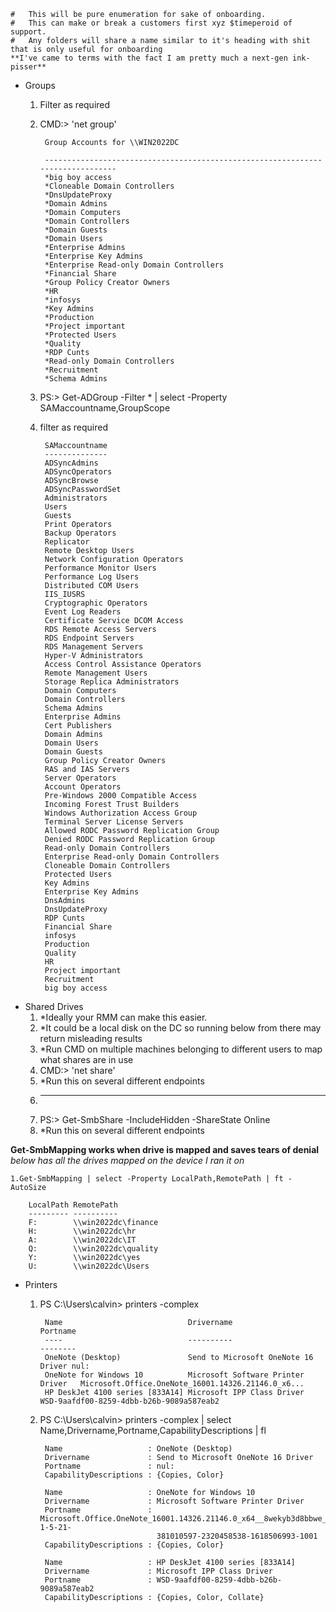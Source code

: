     #   This will be pure enumeration for sake of onboarding.
    #   This can make or break a customers first xyz $timeperoid of support.
    #   Any folders will share a name similar to it's heading with shit that is only useful for onboarding
    **I've came to terms with the fact I am pretty much a next-gen ink-pisser**
    
+ Groups
    1. Filter as required
    2. CMD:> 'net group'
        
            Group Accounts for \\WIN2022DC

            -------------------------------------------------------------------------------
            *big boy access
            *Cloneable Domain Controllers
            *DnsUpdateProxy
            *Domain Admins
            *Domain Computers
            *Domain Controllers
            *Domain Guests
            *Domain Users
            *Enterprise Admins
            *Enterprise Key Admins
            *Enterprise Read-only Domain Controllers
            *Financial Share
            *Group Policy Creator Owners
            *HR
            *infosys
            *Key Admins
            *Production
            *Project important
            *Protected Users
            *Quality
            *RDP Cunts
            *Read-only Domain Controllers
            *Recruitment
            *Schema Admins

    1. PS:> Get-ADGroup -Filter * | select -Property SAMaccountname,GroupScope
    2. filter as required

            SAMaccountname
            --------------
            ADSyncAdmins
            ADSyncOperators
            ADSyncBrowse
            ADSyncPasswordSet
            Administrators
            Users
            Guests
            Print Operators
            Backup Operators
            Replicator
            Remote Desktop Users
            Network Configuration Operators
            Performance Monitor Users
            Performance Log Users
            Distributed COM Users
            IIS_IUSRS
            Cryptographic Operators
            Event Log Readers
            Certificate Service DCOM Access
            RDS Remote Access Servers
            RDS Endpoint Servers
            RDS Management Servers
            Hyper-V Administrators
            Access Control Assistance Operators
            Remote Management Users
            Storage Replica Administrators
            Domain Computers
            Domain Controllers
            Schema Admins
            Enterprise Admins
            Cert Publishers
            Domain Admins
            Domain Users
            Domain Guests
            Group Policy Creator Owners
            RAS and IAS Servers
            Server Operators
            Account Operators
            Pre-Windows 2000 Compatible Access
            Incoming Forest Trust Builders
            Windows Authorization Access Group
            Terminal Server License Servers
            Allowed RODC Password Replication Group
            Denied RODC Password Replication Group
            Read-only Domain Controllers
            Enterprise Read-only Domain Controllers
            Cloneable Domain Controllers
            Protected Users
            Key Admins
            Enterprise Key Admins
            DnsAdmins
            DnsUpdateProxy
            RDP Cunts
            Financial Share
            infosys
            Production
            Quality
            HR
            Project important
            Recruitment
            big boy access

+ Shared Drives
    1. *Ideally your RMM can make this easier.
    2. *It could be a local disk on the DC so running below from there may return misleading results
    3. *Run CMD on multiple machines belonging to different users to map what shares are in use
    4. CMD:> 'net share'
    5. *Run this on several different endpoints
    6. _______________________________________
    7. PS:> Get-SmbShare -IncludeHidden -ShareState Online
    8. *Run this on several different endpoints


**Get-SmbMapping works when drive is mapped and saves tears of denial**
*below has all the drives mapped on the device I ran it on*

    1.Get-SmbMapping | select -Property LocalPath,RemotePath | ft -AutoSize
    
        LocalPath RemotePath
        --------- ----------
        F:        \\win2022dc\finance
        H:        \\win2022dc\hr
        A:        \\win2022dc\IT
        Q:        \\win2022dc\quality
        Y:        \\win2022dc\yes
        U:        \\win2022dc\Users


+ Printers
    1. PS C:\Users\calvin> printers -complex

            Name                            Drivername                          Portname
            ----                            ----------                          --------
            OneNote (Desktop)               Send to Microsoft OneNote 16 Driver nul:
            OneNote for Windows 10          Microsoft Software Printer Driver   Microsoft.Office.OneNote_16001.14326.21146.0_x6...
            HP DeskJet 4100 series [833A14] Microsoft IPP Class Driver          WSD-9aafdf00-8259-4dbb-b26b-9089a587eab2


    1. PS C:\Users\calvin> printers -complex | select Name,Drivername,Portname,CapabilityDescriptions | fl

            Name                   : OneNote (Desktop)
            Drivername             : Send to Microsoft OneNote 16 Driver
            Portname               : nul:
            CapabilityDescriptions : {Copies, Color}

            Name                   : OneNote for Windows 10
            Drivername             : Microsoft Software Printer Driver
            Portname               : Microsoft.Office.OneNote_16001.14326.21146.0_x64__8wekyb3d8bbwe_microsoft.onenoteim_S-1-5-21-
                                     381010597-2320458538-1618506993-1001
            CapabilityDescriptions : {Copies, Color}

            Name                   : HP DeskJet 4100 series [833A14]
            Drivername             : Microsoft IPP Class Driver
            Portname               : WSD-9aafdf00-8259-4dbb-b26b-9089a587eab2
            CapabilityDescriptions : {Copies, Color, Collate}
